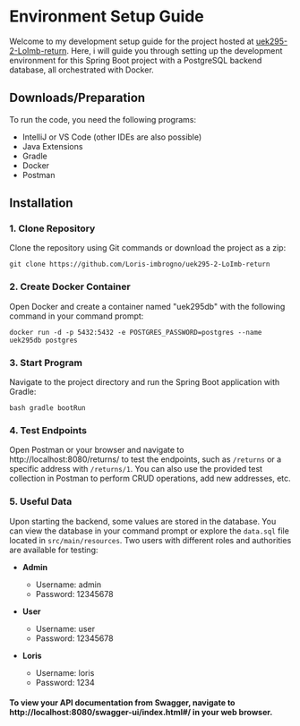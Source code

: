# Environment Setup Guide

Welcome to my development setup guide for the project hosted at [uek295-2-LoImb-return](https://github.com/Loris-imbrogno/uek295-2-LoImb-return). Here, i will guide you through setting up the development environment for this Spring Boot project with a PostgreSQL backend database, all orchestrated with Docker.

## Downloads/Preparation

To run the code, you need the following programs:

- IntelliJ or VS Code (other IDEs are also possible)
- Java Extensions
- Gradle
- Docker
- Postman

## Installation

### 1. Clone Repository

Clone the repository using Git commands or download the project as a zip:

```
git clone https://github.com/Loris-imbrogno/uek295-2-LoImb-return
```

### 2. Create Docker Container

Open Docker and create a container named "uek295db" with the following command in your command prompt:

```
docker run -d -p 5432:5432 -e POSTGRES_PASSWORD=postgres --name uek295db postgres
```

### 3. Start Program

Navigate to the project directory and run the Spring Boot application with Gradle:

```
bash gradle bootRun
```

### 4. Test Endpoints

Open Postman or your browser and navigate to http://localhost:8080/returns/ to test the endpoints, such as `/returns` or a specific address with `/returns/1`. You can also use the provided test collection in Postman to perform CRUD operations, add new addresses, etc.

### 5. Useful Data

Upon starting the backend, some values are stored in the database. You can view the database in your command prompt or explore the `data.sql` file located in `src/main/resources`. Two users with different roles and authorities are available for testing:

- **Admin**
  - Username: admin
  - Password: 12345678

- **User**
  - Username: user
  - Password: 12345678

- **Loris**
  - Username: loris
  - Password: 1234


#### To view your API documentation from Swagger, navigate to http://localhost:8080/swagger-ui/index.html#/ in your web browser.
